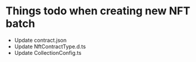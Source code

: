# Things todo when creating new NFT batch

- Update contract.json
- Update NftContractType.d.ts
- Update CollectionConfig.ts